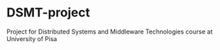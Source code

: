 # DSMT-project
Project for Distributed Systems and Middleware Technologies course at University of Pisa
